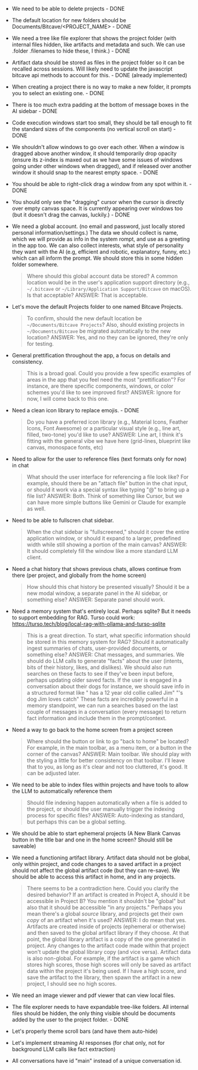 - We need to be able to delete projects - DONE

- The default location for new folders should be Documents/Bitcave/<PROJECT_NAME> - DONE

- We need a tree like file explorer that shows the project folder (with internal files hidden, like artifacts and metadata and such. We can use .folder .filenames to hide these, I think.) - DONE

- Artifact data should be stored as files in the project folder so it can be recalled across sessions. Will likely need to update the javascript bitcave api methods to account for this. - DONE (already implemented)

- When creating a project there is no way to make a new folder, it prompts you to select an existing one. - DONE

- There is too much extra padding at the bottom of message boxes in the AI sidebar - DONE

- Code execution windows start too small, they should be tall enough to fit the standard sizes of the components (no vertical scroll on start) - DONE

- We shouldn't allow windows to go over each other. When a window is dragged above another window, it should temporarily drop opacity (ensure its z-index is maxed out as we have some issues of windows going under other windows when dragged), and if released over another window it should snap to the nearest empty space. - DONE

- You should be able to right-click drag a window from any spot within it. - DONE

- You should only see the "dragging" cursor when the cursor is directly over empty canvas space. It is currently appearing over windows too (but it doesn't drag the canvas, luckily.) - DONE

- We need a global account. (no email and password, just locally stored personal information/settings.) The data we should collect is name, which we will provide as info in the system rompt, and use as a greeting in the app too. We can also collect interests, what style of personality they want with the AI (e.g, efficient and robotic, explanatory, funny, etc.) which can all inform the prompt. We should store this in some hidden folder somewhere.

  > Where should this global account data be stored? A common location would be in the user's application support directory (e.g., `~/.bitcave` or `~/Library/Application Support/Bitcave` on macOS). Is that acceptable?
  > ANSWER: That is acceptable.

- Let's move the default Projects folder to one named Bitcave Projects.

  > To confirm, should the new default location be `~/Documents/Bitcave Projects`? Also, should existing projects in `~/Documents/Bitcave` be migrated automatically to the new location?
  > ANSWER: Yes, and no they can be ignored, they're only for testing.

- General prettification throughout the app, a focus on details and consistency.

  > This is a broad goal. Could you provide a few specific examples of areas in the app that you feel need the most "prettification"? For instance, are there specific components, windows, or color schemes you'd like to see improved first?
  > ANSWER: Ignore for now, I will come back to this one.

- Need a clean icon library to replace emojis. - DONE

  > Do you have a preferred icon library (e.g., Material Icons, Feather Icons, Font Awesome) or a particular visual style (e.g., line art, filled, two-tone) you'd like to use?
  > ANSWER: Line art, I think it's fitting with the general vibe we have here (grid-lines, blueprint like canvas, monospace fonts, etc)

- Need to allow for the user to reference files (text formats only for now) in chat

  > What should the user interface for referencing a file look like? For example, should there be an "attach file" button in the chat input, or should it work via a special syntax like typing "@" to bring up a file list?
  > ANSWER: Both. Think of something like Cursor, but we can have more simple buttons like Gemini or Claude for example as well.

- Need to be able to fullscren chat sidebar.

  > When the chat sidebar is "fullscreened," should it cover the entire application window, or should it expand to a larger, predefined width while still showing a portion of the main canvas?
  > ANSWER: It should completely fill the window like a more standard LLM client.

- Need a chat history that shows previous chats, allows continue from there (per project, and globally from the home screen)

  > How should this chat history be presented visually? Should it be a new modal window, a separate panel in the AI sidebar, or something else?
  > ANSWER: Separate panel should work.

- Need a memory system that's entirely local. Perhaps sqlite? But it needs to support embedding for RAG. Turso could work: https://turso.tech/blog/local-rag-with-ollama-and-turso-sqlite

  > This is a great direction. To start, what specific information should be stored in this memory system for RAG? Should it automatically ingest summaries of chats, user-provided documents, or something else?
  > ANSWER: Chat messages, and summaries. We should do LLM calls to generate "facts" about the user (intents, bits of their history, likes, and dislikes). We should also run searches on these facts to see if they've been input before, perhaps updating older saved facts. If the user is engaged in a conversation about their dogs for instance, we should save info in a structured format like "<NAME> has a 12 year old collie called Jim" "<NAME>'s dog Jim loves catch" These facts are incredibly powerful in a memory standpoint, we can run a searches based on the last couple of messages in a conversation (every message) to return fact information and include them in the prompt/context.

- Need a way to go back to the home screen from a project screen

  > Where should the button or link to go "back to home" be located? For example, in the main toolbar, as a menu item, or a button in the corner of the canvas?
  > ANSWER: Main toolbar. We should play with the styling a little for better consistency on that toolbar. I'll leave that to you, as long as it's clear and not too cluttered, it's good. It can be adjusted later.

- We need to be able to index files within projects and have tools to allow the LLM to automatically reference them

  > Should file indexing happen automatically when a file is added to the project, or should the user manually trigger the indexing process for specific files?
  > ANSWER: Auto-indexing as standard, but perhaps this can be a global setting.

- We should be able to start ephemeral projects (A New Blank Canvas button in the title bar and one in the home screen? Should still be saveable)

- We need a functioning artifact library. Artifact data should not be global, only within project, and code changes to a saved artifact in a project should not affect the global artifact code (but they can re-save). We should be able to access this artifact in home, and in any projects.

  > There seems to be a contradiction here. Could you clarify the desired behavior? If an artifact is created in Project A, should it be accessible in Project B? You mention it shouldn't be "global" but also that it should be accessible "in any projects." Perhaps you mean there's a global _source_ library, and projects get their own _copy_ of an artifact when it's used?
  > ANSWER: I do mean that yes. Artifacts are created inside of projects (ephemeral or otherwise) and then saved to the global artifact library if they choose. At that point, the global library artifact is a copy of the one generated in project. Any changes to the artifact code made within that project won't update the global library copy (and vice versa). Artifact data is also non-global. For example, if the artifact is a game which stores high scores, those high scores will only be saved as artifact data within the project it's being used. If I have a high score, and save the artifact to the library, then spawn the artifact in a new project, I should see no high scores.

- We need an image viewer and pdf viewer that can view local files.

- The file explorer needs to have expandable tree-like folders. All internal files should be hidden, the only thing visible should be documents added by the user to the project folder. - DONE

- Let's properly theme scroll bars (and have them auto-hide)

- Let's implement streaming AI responses (for chat only, not for background LLM calls like fact extraction)

- All conversations have id "main" instead of a unique conversation id.
